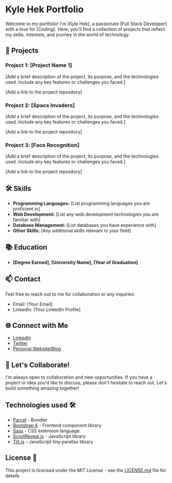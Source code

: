 # Kyle Hek Portfolio

Welcome to my portfolio! I'm [Kyle Hek], a passionate [Full Stack Developer] with a love for [Coding]. Here, you'll find a collection of projects that reflect my skills, interests, and journey in the world of technology.

## 🚀 Projects

### Project 1: [Project Name 1]

[Add a brief description of the project, its purpose, and the technologies used. Include any key features or challenges you faced.]

[Add a link to the project repository]

### Project 2: [Space Invaders]

[Add a brief description of the project, its purpose, and the technologies used. Include any key features or challenges you faced.]

[Add a link to the project repository]

### Project 3: [Face Recognition]

[Add a brief description of the project, its purpose, and the technologies used. Include any key features or challenges you faced.]

[Add a link to the project repository]

## 🛠️ Skills

- **Programming Languages:** [List programming languages you are proficient in]
- **Web Development:** [List any web development technologies you are familiar with]
- **Database Management:** [List databases you have experience with]
- **Other Skills:** [Any additional skills relevant to your field]

## 📚 Education

- **[Degree Earned], [University Name], [Year of Graduation]**

## 📫 Contact

Feel free to reach out to me for collaboration or any inquiries:

- Email: [Your Email]
- LinkedIn: [Your LinkedIn Profile]

## 🌐 Connect with Me

- [LinkedIn](https://www.linkedin.com/in/your-username/)
- [Twitter](https://twitter.com/your-username/)
- [Personal Website/Blog](https://www.yourwebsite.com/)

## 🤝 Let's Collaborate!

I'm always open to collaboration and new opportunities. If you have a project or idea you'd like to discuss, please don't hesitate to reach out. Let's build something amazing together!

## Technologies used 🛠️

- [Parcel](https://parceljs.org/) - Bundler
- [Bootstrap 4](https://getbootstrap.com/docs/4.3/getting-started/introduction/) - Frontend component library
- [Sass](https://sass-lang.com/documentation) - CSS extension language
- [ScrollReveal.js](https://scrollrevealjs.org/) - JavaScript library
- [Tilt.js](https://gijsroge.github.io/tilt.js/) - JavaScript tiny parallax library

## License 📄

This project is licensed under the MIT License - see the [LICENSE.md](LICENSE.md) file for details
